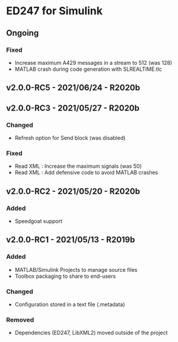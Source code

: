 # ED247 for Simulink

## Ongoing

### Fixed

- Increase maximum A429 messages in a stream to 512 (was 128)
- MATLAB crash during code generation with SLREALTIME.tlc


## v2.0.0-RC5 - 2021/06/24 - R2020b



## v2.0.0-RC3 - 2021/05/27 - R2020b

### Changed
- Refresh option for Send block (was disabled)

### Fixed
- Read XML : Increase the maximum signals (was 50)
- Read XML : Add defensive code to avoid MATLAB crashes

## v2.0.0-RC2 - 2021/05/20 - R2020b

### Added
- Speedgoat support

## v2.0.0-RC1 - 2021/05/13 - R2019b

### Added
- MATLAB/Simulink Projects to manage source files
- Toolbox packaging to share to end-users

### Changed
- Configuration stored in a text file (.metadata)

### Removed
- Dependencies (ED247, LibXML2) moved outside of the project
